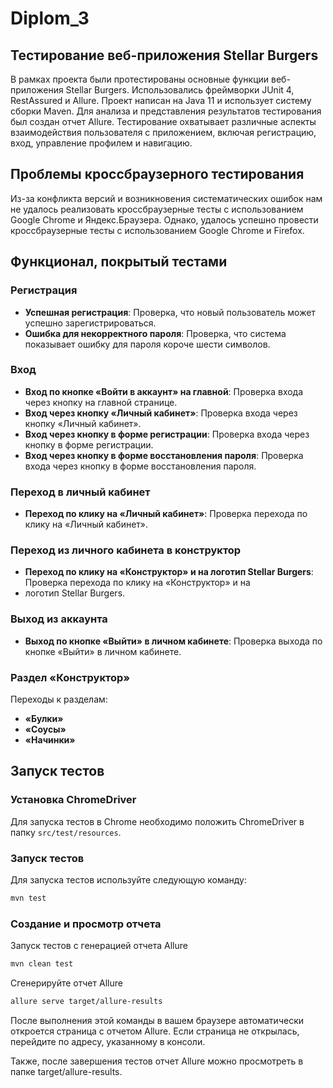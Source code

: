 # Diplom_3

## Тестирование веб-приложения Stellar Burgers

В рамках проекта были протестированы основные функции веб-приложения Stellar Burgers.
Использовались фреймворки JUnit 4, RestAssured и Allure.
Проект написан на Java 11 и использует систему сборки Maven. Для анализа и представления результатов тестирования
был создан отчет Allure.
Тестирование охватывает различные
аспекты взаимодействия пользователя с приложением, включая регистрацию, вход, управление профилем и навигацию.

## Проблемы кроссбраузерного тестирования

Из-за конфликта версий и возникновения систематических ошибок нам не удалось реализовать кроссбраузерные тесты с 
использованием Google Chrome и Яндекс.Браузера. Однако, удалось успешно провести кроссбраузерные тесты с 
использованием Google Chrome и Firefox.

## Функционал, покрытый тестами

### Регистрация

- **Успешная регистрация**: Проверка, что новый пользователь может успешно зарегистрироваться.
- **Ошибка для некорректного пароля**: Проверка, что система показывает ошибку для пароля короче шести символов.

### Вход

- **Вход по кнопке «Войти в аккаунт» на главной**: Проверка входа через кнопку на главной странице.
- **Вход через кнопку «Личный кабинет»**: Проверка входа через кнопку «Личный кабинет».
- **Вход через кнопку в форме регистрации**: Проверка входа через кнопку в форме регистрации.
- **Вход через кнопку в форме восстановления пароля**: Проверка входа через кнопку в форме восстановления пароля.

### Переход в личный кабинет

- **Переход по клику на «Личный кабинет»**: Проверка перехода по клику на «Личный кабинет».

### Переход из личного кабинета в конструктор

- **Переход по клику на «Конструктор» и на логотип Stellar Burgers**: Проверка перехода по клику на «Конструктор» и на 
- логотип Stellar Burgers.

### Выход из аккаунта

- **Выход по кнопке «Выйти» в личном кабинете**: Проверка выхода по кнопке «Выйти» в личном кабинете.

### Раздел «Конструктор»

Переходы к разделам:

- **«Булки»**
- **«Соусы»**
- **«Начинки»**

## Запуск тестов

### Установка ChromeDriver

Для запуска тестов в Chrome необходимо положить ChromeDriver в папку `src/test/resources`.

### Запуск тестов

Для запуска тестов используйте следующую команду:

```sh
mvn test
```

### Создание и просмотр отчета


Запуск тестов с генерацией отчета Allure

```sh
mvn clean test
```

Сгенерируйте отчет Allure

```sh
allure serve target/allure-results
```
После выполнения этой команды в вашем браузере автоматически откроется страница с отчетом Allure. Если страница не открылась,
перейдите по адресу, указанному в консоли.

Также, после завершения тестов отчет Allure можно просмотреть в папке target/allure-results.
